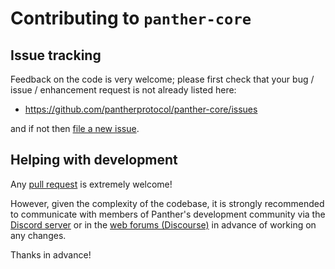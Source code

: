 # Contributing to `panther-core`

## Issue tracking

Feedback on the code is very welcome; please first check that your bug
/ issue / enhancement request is not already listed here:

*   https://github.com/pantherprotocol/panther-core/issues

and if not then [file a new issue](https://github.com/pantherprotocol/panther-core/issues/new).

## Helping with development

Any [pull request](https://help.github.com/articles/using-pull-requests/)
is extremely welcome!

However, given the complexity of the codebase, it is strongly
recommended to communicate with members of Panther's development
community via the [Discord server](https://discord.gg/WZuRnMCZ4c)
or in the [web forums (Discourse)](https://forum.pantherprotocol.io/)
in advance of working on any changes.

Thanks in advance!
